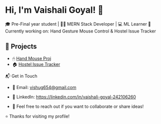 # Hi, I'm Vaishali Goyal! 👋

🎓 Pre-Final year student | 👩‍💻 MERN Stack Developer | 💻 ML Learner
📌 Currently working on: Hand Gesture Mouse Control & Hostel Issue Tracker  

## 📂 Projects
- 🖱 [Hand Mouse Proj](https://github.com/vaishaligoyal05/Hand_Mouse_Proj)
- 🏠 [Hostel Issue Tracker](https://github.com/vaishaligoyal05/hostel-issue-tracker)

📬 Get in Touch
- 📧 Email: vishug654@gmail.com
- 💼 LinkedIn: https://linkedin.com/in/vaishali-goyal-242106260
  
- 💬 Feel free to reach out if you want to collaborate or share ideas!


⭐ Thanks for visiting my profile!
